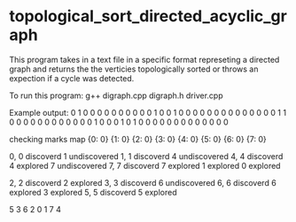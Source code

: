# topological_sort_directed_acyclic_graph
This program takes in a text file in a specific format represeting a directed graph and returns the the verticies topologically sorted or throws an expection if a cycle was detected. 

To run this program:
g++ digraph.cpp digraph.h driver.cpp

Example output:
0 1 0 0 0 0 0 0 
0 0 0 0 1 0 0 1 
0 0 0 0 0 0 0 0 
0 0 0 0 0 0 1 1 
0 0 0 0 0 0 0 0 
0 0 0 0 1 0 0 0
1 0 1 0 0 0 0 0 
0 0 0 0 0 0 0 0

checking marks map
{0: 0}
{1: 0}
{2: 0}
{3: 0}
{4: 0}
{5: 0}
{6: 0}
{7: 0}

0,
0 discoverd
1 undiscovered
1,
1 discoverd
4 undiscovered
4,
4 discoverd
4 explored
7 undiscovered
7,
7 discoverd
7 explored
1 explored
0 explored

2, 
2 discoverd
2 explored
3,
3 discoverd
6 undiscovered
6,
6 discoverd
6 explored
3 explored
5,
5 discoverd
5 explored

5 3 6 2 0 1 7 4
